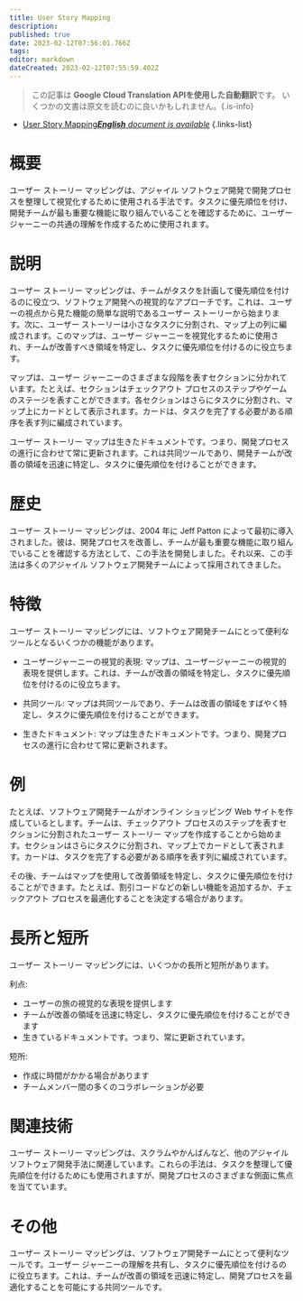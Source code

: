 ```yaml
---
title: User Story Mapping
description: 
published: true
date: 2023-02-12T07:56:01.766Z
tags: 
editor: markdown
dateCreated: 2023-02-12T07:55:59.402Z
---
```


> この記事は **Google Cloud Translation APIを使用した自動翻訳**です。
いくつかの文書は原文を読むのに良いかもしれません。{.is-info}



- [User Story Mapping***English** document is available*](/en/Knowledge-base/Dictionary/user-story-mapping)
{.links-list}


# 概要
ユーザー ストーリー マッピングは、アジャイル ソフトウェア開発で開発プロセスを整理して視覚化するために使用される手法です。タスクに優先順位を付け、開発チームが最も重要な機能に取り組んでいることを確認するために、ユーザージャーニーの共通の理解を作成するために使用されます。

# 説明
ユーザー ストーリー マッピングは、チームがタスクを計画して優先順位を付けるのに役立つ、ソフトウェア開発への視覚的なアプローチです。これは、ユーザーの視点から見た機能の簡単な説明であるユーザー ストーリーから始まります。次に、ユーザー ストーリーは小さなタスクに分割され、マップ上の列に編成されます。このマップは、ユーザー ジャーニーを視覚化するために使用され、チームが改善すべき領域を特定し、タスクに優先順位を付けるのに役立ちます。

マップは、ユーザー ジャーニーのさまざまな段階を表すセクションに分かれています。たとえば、セクションはチェックアウト プロセスのステップやゲームのステージを表すことができます。各セクションはさらにタスクに分割され、マップ上にカードとして表示されます。カードは、タスクを完了する必要がある順序を表す列に編成されています。

ユーザー ストーリー マップは生きたドキュメントです。つまり、開発プロセスの進行に合わせて常に更新されます。これは共同ツールであり、開発チームが改善の領域を迅速に特定し、タスクに優先順位を付けることができます。

# 歴史
ユーザー ストーリー マッピングは、2004 年に Jeff Patton によって最初に導入されました。彼は、開発プロセスを改善し、チームが最も重要な機能に取り組んでいることを確認する方法として、この手法を開発しました。それ以来、この手法は多くのアジャイル ソフトウェア開発チームによって採用されてきました。

# 特徴
ユーザー ストーリー マッピングには、ソフトウェア開発チームにとって便利なツールとなるいくつかの機能があります。

- ユーザージャーニーの視覚的表現: マップは、ユーザージャーニーの視覚的表現を提供します。これは、チームが改善の領域を特定し、タスクに優先順位を付けるのに役立ちます。

- 共同ツール: マップは共同ツールであり、チームは改善の領域をすばやく特定し、タスクに優先順位を付けることができます。

- 生きたドキュメント: マップは生きたドキュメントです。つまり、開発プロセスの進行に合わせて常に更新されます。

# 例
たとえば、ソフトウェア開発チームがオンライン ショッピング Web サイトを作成しているとします。チームは、チェックアウト プロセスのステップを表すセクションに分割されたユーザー ストーリー マップを作成することから始めます。セクションはさらにタスクに分割され、マップ上でカードとして表されます。カードは、タスクを完了する必要がある順序を表す列に編成されています。

その後、チームはマップを使用して改善領域を特定し、タスクに優先順位を付けることができます。たとえば、割引コードなどの新しい機能を追加するか、チェックアウト プロセスを最適化することを決定する場合があります。

# 長所と短所
ユーザー ストーリー マッピングには、いくつかの長所と短所があります。

利点:
- ユーザーの旅の視覚的な表現を提供します
- チームが改善の領域を迅速に特定し、タスクに優先順位を付けることができます
- 生きているドキュメントです。つまり、常に更新されています。

短所:
- 作成に時間がかかる場合があります
- チームメンバー間の多くのコラボレーションが必要

# 関連技術
ユーザー ストーリー マッピングは、スクラムやかんばんなど、他のアジャイル ソフトウェア開発手法に関連しています。これらの手法は、タスクを整理して優先順位を付けるためにも使用されますが、開発プロセスのさまざまな側面に焦点を当てています。

# その他
ユーザー ストーリー マッピングは、ソフトウェア開発チームにとって便利なツールです。ユーザー ジャーニーの理解を共有し、タスクに優先順位を付けるのに役立ちます。これは、チームが改善の領域を迅速に特定し、開発プロセスを最適化することを可能にする共同ツールです。